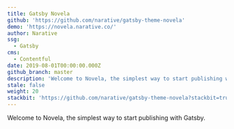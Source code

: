 ```yaml
---
title: Gatsby Novela
github: 'https://github.com/narative/gatsby-theme-novela'
demo: 'https://novela.narative.co/'
author: Narative
ssg:
  - Gatsby
cms:
  - Contentful
date: 2019-08-01T00:00:00.000Z
github_branch: master
description: 'Welcome to Novela, the simplest way to start publishing with Gatsby.'
stale: false
weight: 20
stackbit: 'https://github.com/narative/gatsby-theme-novela?stackbit=true'
---
```


Welcome to Novela, the simplest way to start publishing with Gatsby. 
